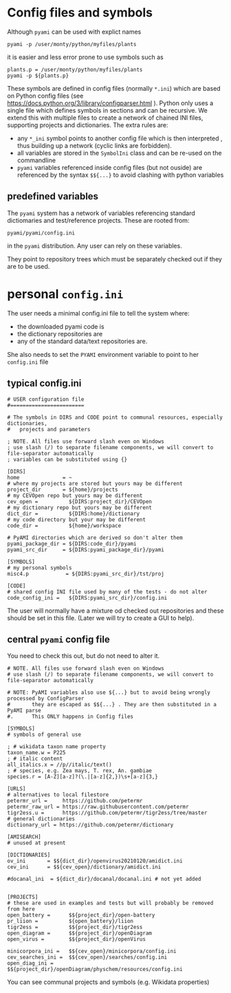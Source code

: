 # Config files and symbols

Although `pyami` can be used with explict names 
````
pyami -p /user/monty/python/myfiles/plants
````
it is easier and less error prone to use symbols such as 
````
plants.p = /user/monty/python/myfiles/plants
pyami -p ${plants.p}
````

These symbols are defined in config files (normally `*.ini`) which are based on Python config files (see https://docs.python.org/3/library/configparser.html ).
Python only uses a single file which defines symbols in sections and can be recursive. We extend this with multiple files to 
create a network of chained INI files, supporting projects and dictionaries. The extra rules are:
* any `*_ini` symbol points to another config file which is then interpreted , thus building up a network (cyclic links are  forbidden).
* all variables are stored in the `SymbolIni` class and can be re-used on the commandline
* `pyami` variables referenced inside config files (but not ouside) are referenced by the syntax `$${...}` 
    to avoid clashing with python variables

## predefined variables

The `pyami` system has a network of variables referencing standard dictiomaries and test/reference projects. These are rooted from:
````
pyami/pyami/config.ini
````
in the `pyami` distribution. Any user can rely on these variables. 

They point to repository trees which must be separately checked out if they are to be used.

# personal `config.ini`

The user needs a minimal config.ini file to tell the system where:
* the downloaded pyami code is
* the dictionary repositories are
* any of the standard data/text repositories are.

She also needs to set the `PYAMI` environment variable to point to her `config.ini` file

## typical config.ini
````
# USER configuration file
#========================

# The symbols in DIRS and CODE point to communal resources, especially dictionaries, 
#   projects and parameters

; NOTE. All files use forward slash even on Windows
; use slash (/) to separate filename components, we will convert to file-separator automatically
; variables can be substituted using {}

[DIRS]
home              = ~
# where my projects are stored but yours may be different
project_dir       = ${home}/projects 
# my CEVOpen repo but yours may be different
cev_open =          ${DIRS:project_dir}/CEVOpen
# my dictionary repo but yours may be different
dict_dir =          ${DIRS:home}/dictionary
# my code directory but your may be different
code_dir =          ${home}/workspace

# PyAMI directories which are derived so don't alter them
pyami_package_dir = ${DIRS:code_dir}/pyami
pyami_src_dir     = ${DIRS:pyami_package_dir}/pyami

[SYMBOLS]
# my personal symbols
misc4.p            = ${DIRS:pyami_src_dir}/tst/proj

[CODE]
# shared config INI file used by many of the tests - do not alter
code_config_ini =   ${DIRS:pyami_src_dir}/config.ini
````

The user will normally have a mixture od checked out repositories and these should be set in this file.
(Later we will try to create a GUI to help).

## central `pyami` config file
You need to check this out, but do not need to alter it.
````
# NOTE. All files use forward slash even on Windows
# use slash (/) to separate filename components, we will convert to file-separator automatically

# NOTE: PyAMI variables also use ${...} but to avoid being wrongly processed by ConfigParser
#       they are escaped as $${...} . They are then substituted in a PyAMI parse
#.      This ONLY happens in Config files

[SYMBOLS]
# symbols of general use

; # wikidata taxon name property
taxon_name.w = P225
; # italic content
all_italics.x = //p//italic/text()
; # species, e.g. Zea mays, T. rex, An. gambiae
species.r = [A-Z][a-z]?(\.|[a-z]{2,})\s+[a-z]{3,}

[URLS]
# alternatives to local filestore
petermr_url =     https://github.com/petermr
petermr_raw_url = https://raw.githubusercontent.com/petermr
tigr2ess.u =      https://github.com/petermr/tigr2ess/tree/master
# general dictionaries
dictionary_url = https://github.com/petermr/dictionary

[AMISEARCH]
# unused at present

[DICTIONARIES]
ov_ini       = $${dict_dir}/openvirus20210120/amidict.ini
cev_ini      = $${cev_open}/dictionary/amidict.ini

#docanal_ini  = ${dict_dir}/docanal/docanal.ini # not yet added


[PROJECTS]
# these are used in examples and tests but will probably be removed from here
open_battery =      $${project_dir}/open-battery
pr_liion =          ${open_battery}/liion
tigr2ess =          $${project_dir}/tigr2ess
open_diagram =      $${project_dir}/openDiagram
open_virus =        $${project_dir}/openVirus

minicorpora_ini =   $${cev_open}/minicorpora/config.ini
cev_searches_ini =  $${cev_open}/searches/config.ini
open_diag_ini =     $${project_dir}/openDiagram/physchem/resources/config.ini

````
You can see communal projects and symbols (e.g. Wikidata properties)




